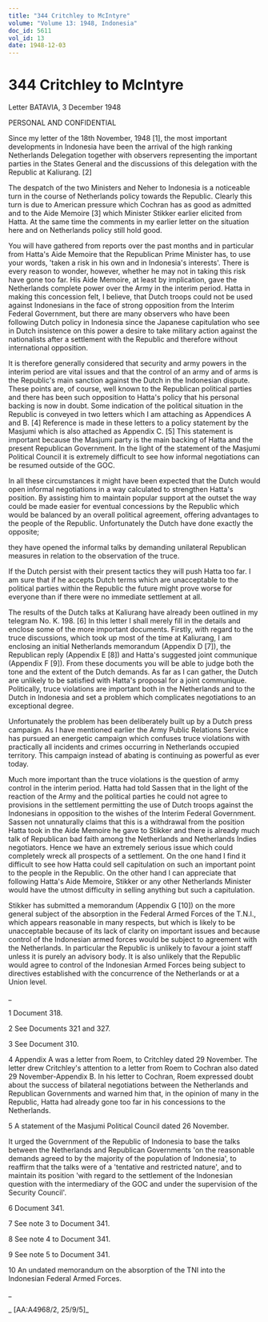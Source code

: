 ```yaml
---
title: "344 Critchley to McIntyre"
volume: "Volume 13: 1948, Indonesia"
doc_id: 5611
vol_id: 13
date: 1948-12-03
---
```


# 344 Critchley to McIntyre

Letter BATAVIA, 3 December 1948

PERSONAL AND CONFIDENTIAL

Since my letter of the 18th November, 1948 [1], the most important developments in Indonesia have been the arrival of the high ranking Netherlands Delegation together with observers representing the important parties in the States General and the discussions of this delegation with the Republic at Kaliurang. [2]

The despatch of the two Ministers and Neher to Indonesia is a noticeable turn in the course of Netherlands policy towards the Republic. Clearly this turn is due to American pressure which Cochran has as good as admitted and to the Aide Memoire [3] which Minister Stikker earlier elicited from Hatta. At the same time the comments in my earlier letter on the situation here and on Netherlands policy still hold good.

You will have gathered from reports over the past months and in particular from Hatta's Aide Memoire that the Republican Prime Minister has, to use your words, 'taken a risk in his own and in Indonesia's interests'. There is every reason to wonder, however, whether he may not in taking this risk have gone too far. His Aide Memoire, at least by implication, gave the Netherlands complete power over the Army in the interim period. Hatta in making this concession felt, I believe, that Dutch troops could not be used against Indonesians in the face of strong opposition from the Interim Federal Government, but there are many observers who have been following Dutch policy in Indonesia since the Japanese capitulation who see in Dutch insistence on this power a desire to take military action against the nationalists after a settlement with the Republic and therefore without international opposition.

It is therefore generally considered that security and army powers in the interim period are vital issues and that the control of an army and of arms is the Republic's main sanction against the Dutch in the Indonesian dispute. These points are, of course, well known to the Republican political parties and there has been such opposition to Hatta's policy that his personal backing is now in doubt. Some indication of the political situation in the Republic is conveyed in two letters which I am attaching as Appendices A and B. [4] Reference is made in these letters to a policy statement by the Masjumi which is also attached as Appendix C. [5] This statement is important because the Masjumi party is the main backing of Hatta and the present Republican Government. In the light of the statement of the Masjumi Political Council it is extremely difficult to see how informal negotiations can be resumed outside of the GOC.

In all these circumstances it might have been expected that the Dutch would open informal negotiations in a way calculated to strengthen Hatta's position. By assisting him to maintain popular support at the outset the way could be made easier for eventual concessions by the Republic which would be balanced by an overall political agreement, offering advantages to the people of the Republic. Unfortunately the Dutch have done exactly the opposite;

they have opened the informal talks by demanding unilateral Republican measures in relation to the observation of the truce.

If the Dutch persist with their present tactics they will push Hatta too far. I am sure that if he accepts Dutch terms which are unacceptable to the political parties within the Republic the future might prove worse for everyone than if there were no immediate settlement at all.

The results of the Dutch talks at Kaliurang have already been outlined in my telegram No. K. 198. [6] In this letter I shall merely fill in the details and enclose some of the more important documents. Firstly, with regard to the truce discussions, which took up most of the time at Kaliurang, I am enclosing an initial Netherlands memorandum (Appendix D [7]), the Republican reply (Appendix E [8]) and Hatta's suggested joint communique (Appendix F [9]). From these documents you will be able to judge both the tone and the extent of the Dutch demands. As far as I can gather, the Dutch are unlikely to be satisfied with Hatta's proposal for a joint communique. Politically, truce violations are important both in the Netherlands and to the Dutch in Indonesia and set a problem which complicates negotiations to an exceptional degree.

Unfortunately the problem has been deliberately built up by a Dutch press campaign. As I have mentioned earlier the Army Public Relations Service has pursued an energetic campaign which confuses truce violations with practically all incidents and crimes occurring in Netherlands occupied territory. This campaign instead of abating is continuing as powerful as ever today.

Much more important than the truce violations is the question of army control in the interim period. Hatta had told Sassen that in the light of the reaction of the Army and the political parties he could not agree to provisions in the settlement permitting the use of Dutch troops against the Indonesians in opposition to the wishes of the Interim Federal Government. Sassen not unnaturally claims that this is a withdrawal from the position Hatta took in the Aide Memoire he gave to Stikker and there is already much talk of Republican bad faith among the Netherlands and Netherlands Indies negotiators. Hence we have an extremely serious issue which could completely wreck all prospects of a settlement. On the one hand I find it difficult to see how Hatta could sell capitulation on such an important point to the people in the Republic. On the other hand I can appreciate that following Hatta's Aide Memoire, Stikker or any other Netherlands Minister would have the utmost difficulty in selling anything but such a capitulation.

Stikker has submitted a memorandum (Appendix G [10]) on the more general subject of the absorption in the Federal Armed Forces of the T.N.I., which appears reasonable in many respects, but which is likely to be unacceptable because of its lack of clarity on important issues and because control of the Indonesian armed forces would be subject to agreement with the Netherlands. In particular the Republic is unlikely to favour a joint staff unless it is purely an advisory body. It is also unlikely that the Republic would agree to control of the Indonesian Armed Forces being subject to directives established with the concurrence of the Netherlands or at a Union level.

_

1 Document 318.

2 See Documents 321 and 327.

3 See Document 310.

4 Appendix A was a letter from Roem, to Critchley dated 29 November. The letter drew Critchley's attention to a letter from Roem to Cochran also dated 29 November-Appendix B. In his letter to Cochran, Roem expressed doubt about the success of bilateral negotiations between the Netherlands and Republican Governments and warned him that, in the opinion of many in the Republic, Hatta had already gone too far in his concessions to the Netherlands.

5 A statement of the Masjumi Political Council dated 26 November.

It urged the Government of the Republic of Indonesia to base the talks between the Netherlands and Republican Governments 'on the reasonable demands agreed to by the majority of the population of Indonesia', to reaffirm that the talks were of a 'tentative and restricted nature', and to maintain its position 'with regard to the settlement of the Indonesian question with the intermediary of the GOC and under the supervision of the Security Council'.

6 Document 341.

7 See note 3 to Document 341.

8 See note 4 to Document 341.

9 See note 5 to Document 341.

10 An undated memorandum on the absorption of the TNI into the Indonesian Federal Armed Forces.

_

_ [AA:A4968/2, 25/9/5]_
